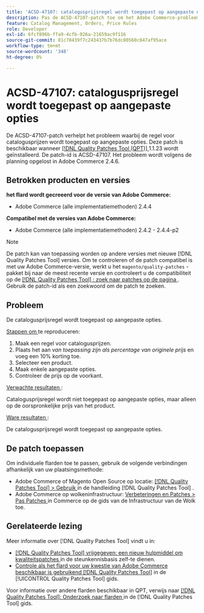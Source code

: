 ```yaml
---
title: 'ACSD-47107: catalogusprijsregel wordt toegepast op aangepaste opties'
description: Pas de ACSD-47107-patch toe om het Adobe Commerce-probleem op te lossen, waarbij de regel voor catalogusprijzen wordt toegepast op aangepaste opties.
feature: Catalog Management, Orders, Price Rules
role: Developer
exl-id: 6fcf896b-ffa9-4cfb-926a-21659ac9f116
source-git-commit: 81c78439f7c243437b7b76dc80560c847af95ace
workflow-type: tm+mt
source-wordcount: '348'
ht-degree: 0%

---
```


# ACSD-47107: catalogusprijsregel wordt toegepast op aangepaste opties

De ACSD-47107-patch verhelpt het probleem waarbij de regel voor catalogusprijzen wordt toegepast op aangepaste opties. Deze patch is beschikbaar wanneer [[!DNL Quality Patches Tool (QPT)] ](https://experienceleague.adobe.com/nl/docs/commerce-knowledge-base/kb/announcements/commerce-announcements/magento-quality-patches-released-new-tool-to-self-serve-quality-patches) 1.1.23 wordt geïnstalleerd. De patch-id is ACSD-47107. Het probleem wordt volgens de planning opgelost in Adobe Commerce 2.4.6.

## Betrokken producten en versies

**het flard wordt gecreeerd voor de versie van Adobe Commerce:**

* Adobe Commerce (alle implementatiemethoden) 2.4.4

**Compatibel met de versies van Adobe Commerce:**

* Adobe Commerce (alle implementatiemethoden) 2.4.2 - 2.4.4-p2

>[!NOTE]
>
>De patch kan van toepassing worden op andere versies met nieuwe [!DNL Quality Patches Tool] versies. Om te controleren of de patch compatibel is met uw Adobe Commerce-versie, werkt u het `magento/quality-patches` -pakket bij naar de meest recente versie en controleert u de compatibiliteit op de [[!DNL Quality Patches Tool] : zoek naar patches op de pagina ](https://experienceleague.adobe.com/tools/commerce-quality-patches/index.html?lang=nl-NL) . Gebruik de patch-id als een zoekwoord om de patch te zoeken.

## Probleem

De catalogusprijsregel wordt toegepast op aangepaste opties.

<u> Stappen om </u> te reproduceren:

1. Maak een regel voor catalogusprijzen.
1. Plaats het aan *van toepassing zijn als percentage van originele prijs* en voeg een 10% korting toe.
1. Selecteer een product.
1. Maak enkele aangepaste opties.
1. Controleer de prijs op de voorkant.

<u> Verwachte resultaten </u>:

Catalogusprijsregel wordt niet toegepast op aangepaste opties, maar alleen op de oorspronkelijke prijs van het product.

<u> Ware resultaten </u>:

De catalogusprijsregel wordt toegepast op aangepaste opties.

## De patch toepassen

Om individuele flarden toe te passen, gebruik de volgende verbindingen afhankelijk van uw plaatsingsmethode:

* Adobe Commerce of Magento Open Source op locatie: [[!DNL Quality Patches Tool]  > Gebruik ](/help/tools/quality-patches-tool/usage.md) in de handleiding [!DNL Quality Patches Tool] .
* Adobe Commerce op wolkeninfrastructuur: [ Verbeteringen en Patches > Pas Patches ](https://experienceleague.adobe.com/docs/commerce-cloud-service/user-guide/develop/upgrade/apply-patches.html?lang=nl-NL) in Commerce op de gids van de Infrastructuur van de Wolk toe.

## Gerelateerde lezing

Meer informatie over [!DNL Quality Patches Tool] vindt u in:

* [[!DNL Quality Patches Tool]  vrijgegeven: een nieuw hulpmiddel om kwaliteitspatches ](https://experienceleague.adobe.com/nl/docs/commerce-knowledge-base/kb/announcements/commerce-announcements/magento-quality-patches-released-new-tool-to-self-serve-quality-patches) in de steunkennisbasis zelf-te dienen.
* [ Controle als het flard voor uw kwestie van Adobe Commerce beschikbaar is gebruikend  [!DNL Quality Patches Tool]](/help/tools/quality-patches-tool/patches-available-in-qpt/check-patch-for-magento-issue-with-magento-quality-patches.md) in de [!UICONTROL Quality Patches Tool] gids.


Voor informatie over andere flarden beschikbaar in QPT, verwijs naar [[!DNL Quality Patches Tool]: Onderzoek naar flarden ](https://experienceleague.adobe.com/tools/commerce-quality-patches/index.html?lang=nl-NL) in de [!DNL Quality Patches Tool] gids.
